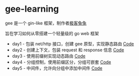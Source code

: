 # gee-learning
gee 是一个 gin-like 框架，制作者[极客兔兔](https://github.com/geektutu/7days-golang)

旨在学习如何从零搭建一个轻量级的 go web 框架
- day1 - 包装 net/http 接口，创建 gee 原型，实现静态路由 [Code](https://github.com/FOOLISH06/gee-learning/tree/day1)
- day2 - 创建上下文，包装 request 和 response 信息 [Code](https://github.com/FOOLISH06/gee-learning/tree/day2)
- day3 - 使用前缀树实现动态路由 [Code](https://github.com/FOOLISH06/gee-learning/tree/day3)
- day4 - 分组控制，使用前缀区分，分组可嵌套 [Code](https://github.com/FOOLISH06/gee-learning/tree/day4)
- day5 - 中间件，允许向分组中添加中间件 [Code](https://github.com/FOOLISH06/gee-learning/tree/day5)